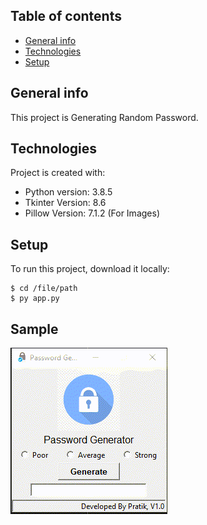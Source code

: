## Table of contents
* [General info](#general-info)
* [Technologies](#technologies)
* [Setup](#setup)

## General info
This project is Generating Random Password.
	
## Technologies
Project is created with:
* Python version: 3.8.5
* Tkinter Version: 8.6
* Pillow Version: 7.1.2 (For Images)
	
## Setup
To run this project, download it locally:

```
$ cd /file/path
$ py app.py
```

## Sample
![](images\sample.gif)

